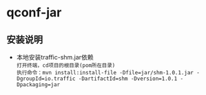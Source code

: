 # qconf-jar

## 安装说明

- 本地安装traffic-shm.jar依赖    
  ``打开终端，cd项目的根目录(pom所在目录)``    
  ``执行命令：mvn install:install-file -Dfile=jar/shm-1.0.1.jar -DgroupId=io.traffic -DartifactId=shm -Dversion=1.0.1 -Dpackaging=jar``
  
